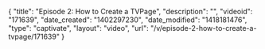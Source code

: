 {
    "title": "Episode 2: How to Create a TVPage",
    "description": "",
    "videoid": "171639",
    "date_created": "1402297230",
    "date_modified": "1418181476",
    "type": "captivate",
    "layout": "video",
    "url": "\/v\/episode-2-how-to-create-a-tvpage\/171639"
}